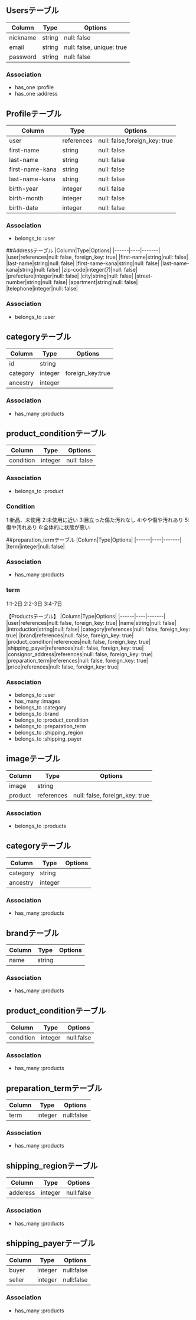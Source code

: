 ## Usersテーブル
|Column|Type|Options|
|------|----|-------|
|nickname|string|null: false|
|email|string|null: false, unique: true|
|password|string|null: false|
### Association
- has_one :profile
- has_one :address
## Profileテーブル
|Column|Type|Options|
|------|----|-------|
|user|references|null: false,foreign_key: true|
|first-name|string|null: false|
|last-name|string|null: false|
|first-name-kana|string|null: false|
|last-name-kana|string|null: false|
|birth-year|integer|null: false|
|birth-month|integer|null: false|
|birth-date|integer|null: false|
### Association
- belongs_to :user

##Addressテーブル
|Column|Type|Options|
|------|----|-------|
|user|references|null: false, foreign_key: true|
|first-name|string|null: false|
|last-name|string|null: false|
|first-name-kana|string|null: false|
|last-name-kana|string|null: false|
|zip-code|integer(7)|null: false|
|prefecture|integer|null: false|
|city|string|null: false|
|street-number|string|null: false|
|apartment|string|null: false|
|telephone|integer|null: false|
### Association
- belongs_to :user

## categoryテーブル
|Column|Type|Options|
|------|----|-------|
|id|string|
|category|integer|foreign_key:true|
|ancestry|integer|

### Association
- has_many :products

## product_conditionテーブル
|Column|Type|Options|
|------|----|-------|
|condition|integer|null: false|
### Association
- belongs_to :product
### Condition
1:新品、未使用
2:未使用に近い
3:目立った傷た汚れなし
4:やや傷や汚れあり
5:傷や汚れあり
6:全体的に状態が悪い

##preparation_termテーブル
|Column|Type|Options|
|------|----|-------|
|term|integer|null: false|
### Association
- has_many :products
### term
1:1-2日
2:2-3日
3:4-7日

【Productsテーブル】
|Column|Type|Options|
|------|----|-------|
|user|references|null: false, foreign_key: true|
|name|string|null: false|
|introduction|string|null: false|
|category|references|null: false, foreign_key: true|
|brand|references|null: false, foreign_key: true|
|product_condition|references|null: false, foreign_key: true|
|shipping_payer|references|null: false, foreign_key: true|
|consignor_address|references|null: false, foreign_key: true|
|preparation_term|references|null: false, foreign_key: true|
|price|references|null: false, foreign_key: true|
### Association
- belongs_to :user
- has_many :images
- belongs_to :category
- belongs_to :brand
- belongs_to :product_condition
- belongs_to :preparation_term
- belongs_to :shipping_region
- belongs_to :shipping_payer
## imageテーブル
|Column|Type|Options|
|------|----|-------|
|image|string|
|product|references|null: false, foreign_key: true|
### Association
- belongs_to :products
## categoryテーブル
|Column|Type|Options|
|------|----|-------|
|category|string|
|ancestry|integer|
### Association
- has_many :products
## brandテーブル
|Column|Type|Options|
|------|----|-------|
|name|string|
### Association
- has_many :products
## product_conditionテーブル
|Column|Type|Options|
|------|----|-------|
|condition|integer|null:false|
### Association
- has_many :products
## preparation_termテーブル
|Column|Type|Options|
|------|----|-------|
|term|integer|null:false|
### Association
- has_many :products
## shipping_regionテーブル
|Column|Type|Options|
|------|----|-------|
|adderess|integer|null:false|
### Association
- has_many :products
## shipping_payerテーブル
|Column|Type|Options|
|------|----|-------|
|buyer|integer|null:false|
|seller|integer|null:false|
### Association
- has_many :products
